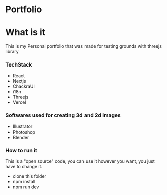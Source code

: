 # Portfolio

# What is it

This is my Personal portfolio that was made for testing grounds with threejs library

### TechStack

- React
- Nextjs
- ChackraUI
- i18n
- Threejs
- Vercel

### Softwares used for creating 3d and 2d images

- Illustrator
- Photoshop
- Blender

### How to run it

This is a "open source" code, you can use it however you want, you just have to change it.

- clone this folder
- npm install
- npm run dev
